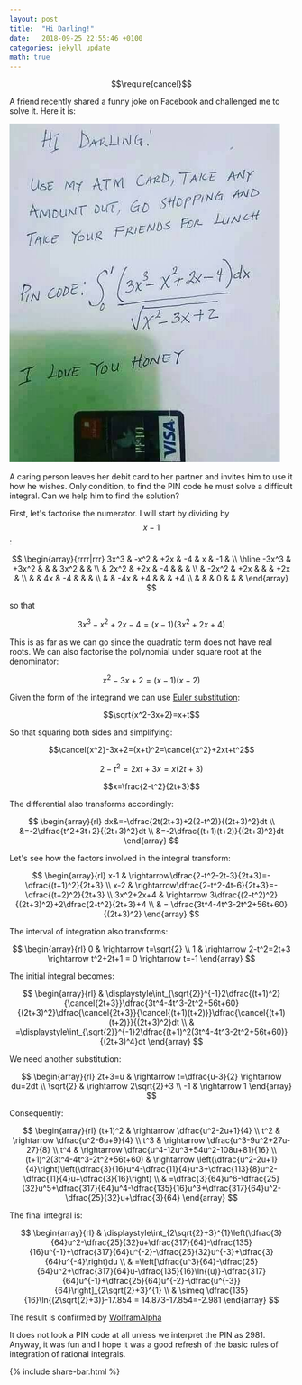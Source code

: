 ```yaml
---
layout: post
title:  "Hi Darling!"
date:   2018-09-25 22:55:46 +0100
categories: jekyll update
math: true
---
```


$$\require{cancel}$$

A friend recently shared a funny joke on Facebook and challenged me to solve it. Here it is:

![My helpful screenshot](/assets/images/integral_pin.png)

A caring person leaves her debit card to her partner and invites him to use it how he wishes. Only condition, to find the PIN code he must solve a difficult integral. Can we help him to find the solution?

First, let's factorise the numerator. I will start by dividing by $$x-1$$:


$$
	\begin{array}{rrrr|rrr}
	3x^3 & -x^2 & +2x & -4 & x & -1 & \\
	\hline
	-3x^3 & +3x^2 & & & 3x^2 & & \\
	& 2x^2 & +2x & -4 &  & & \\
	& -2x^2 & +2x & & & +2x & \\
	& & 4x & -4 & & & \\
	& & -4x & +4 & & & +4 \\
	& & & 0 & & & 
	\end{array}
$$ 

so that 

$$3x^3-x^2+2x-4=(x-1)(3x^2+2x+4)$$

This is as far as we can go since the quadratic term does not have real roots. We can also factorise the polynomial under square root at the denominator:

$$x^2-3x+2=(x-1)(x-2)$$

Given the form of the integrand we can use [Euler substitution](https://en.wikipedia.org/wiki/Euler_substitution):

$$\sqrt{x^2-3x+2}=x+t$$

So that squaring both sides and simplifying:

$$\cancel{x^2}-3x+2=(x+t)^2=\cancel{x^2}+2xt+t^2$$

$$2-t^2=2xt+3x=x(2t+3)$$

$$x=\frac{2-t^2}{2t+3}$$

The differential also transforms accordingly:

$$
	\begin{array}{rl}
	dx&=-\dfrac{2t(2t+3)+2(2-t^2)}{(2t+3)^2}dt \\
	&=-2\dfrac{t^2+3t+2}{(2t+3)^2}dt \\
	&=-2\dfrac{(t+1)(t+2)}{(2t+3)^2}dt 
	\end{array}
$$

Let's see how the factors involved in the integral transform:

$$
	\begin{array}{rl}
	x-1 & \rightarrow\dfrac{2-t^2-2t-3}{2t+3}=-\dfrac{(t+1)^2}{2t+3} \\
	x-2 & \rightarrow\dfrac{2-t^2-4t-6}{2t+3}=-\dfrac{(t+2)^2}{2t+3} \\
	3x^2+2x+4 & \rightarrow 3\dfrac{(2-t^2)^2}{(2t+3)^2}+2\dfrac{2-t^2}{2t+3}+4 \\
	& = \dfrac{3t^4-4t^3-2t^2+56t+60}{(2t+3)^2} 
	\end{array}
$$

The interval of integration also transforms:

$$
	\begin{array}{rl}
	0 & \rightarrow t=\sqrt{2} \\
	1 & \rightarrow 2-t^2=2t+3 \rightarrow t^2+2t+1 = 0 \rightarrow t=-1
	\end{array}
$$

The initial integral becomes:

$$
\begin{array}{rl}
& \displaystyle\int_{\sqrt{2}}^{-1}2\dfrac{(t+1)^2}{\cancel{2t+3}}\dfrac{3t^4-4t^3-2t^2+56t+60}{(2t+3)^2}\dfrac{\cancel{2t+3}}{\cancel{(t+1)(t+2)}}\dfrac{\cancel{(t+1)(t+2)}}{(2t+3)^2}dt \\
& =\displaystyle\int_{\sqrt{2}}^{-1}2\dfrac{(t+1)^2(3t^4-4t^3-2t^2+56t+60)}{(2t+3)^4}dt
\end{array}
$$

We need another substitution:

$$
	\begin{array}{rl}
	2t+3=u & \rightarrow t=\dfrac{u-3}{2} \rightarrow du=2dt \\
	\sqrt{2} & \rightarrow 2\sqrt{2}+3 \\
	-1 & \rightarrow 1
	\end{array}
$$

Consequently:

$$
	\begin{array}{rl}
	(t+1)^2 & \rightarrow \dfrac{u^2-2u+1}{4} \\
	t^2 & \rightarrow \dfrac{u^2-6u+9}{4} \\
	t^3 & \rightarrow \dfrac{u^3-9u^2+27u-27}{8} \\
	t^4 & \rightarrow \dfrac{u^4-12u^3+54u^2-108u+81}{16} \\
	(t+1)^2(3t^4-4t^3-2t^2+56t+60) & \rightarrow \left(\dfrac{u^2-2u+1}{4}\right)\left(\dfrac{3}{16}u^4-\dfrac{11}{4}u^3+\dfrac{113}{8}u^2-\dfrac{11}{4}u+\dfrac{3}{16}\right) \\
	& =\dfrac{3}{64}u^6-\dfrac{25}{32}u^5+\dfrac{317}{64}u^4-\dfrac{135}{16}u^3+\dfrac{317}{64}u^2-\dfrac{25}{32}u+\dfrac{3}{64}
	\end{array}
$$

The final integral is:

$$
\begin{array}{rl}
& \displaystyle\int_{2\sqrt{2}+3}^{1}\left(\dfrac{3}{64}u^2-\dfrac{25}{32}u+\dfrac{317}{64}-\dfrac{135}{16}u^{-1}+\dfrac{317}{64}u^{-2}-\dfrac{25}{32}u^{-3}+\dfrac{3}{64}u^{-4}\right)du \\
& =\left[\dfrac{u^3}{64}-\dfrac{25}{64}u^2+\dfrac{317}{64}u-\dfrac{135}{16}\ln{(u)}-\dfrac{317}{64}u^{-1}+\dfrac{25}{64}u^{-2}-\dfrac{u^{-3}}{64}\right]_{2\sqrt{2}+3}^{1} \\
& \simeq \dfrac{135}{16}\ln{(2\sqrt{2}+3)}-17.854 = 14.873-17.854=-2.981
\end{array}
$$

The result is confirmed by [WolframAlpha](http://www.wolframalpha.com/input/?i=%5Cint_0%5E1+%5Cfrac%7B3x%5E3+-+x%5E2+%2B+2x+-+4%7D%7B%5Csqrt%7Bx%5E2+-+3x+%2B+2%7D%7D+dx)

It does not look a PIN code at all unless we interpret the PIN as 2981. Anyway, it was fun and I hope it was a good refresh of the basic rules of integration of rational integrals.

{% include share-bar.html %}
